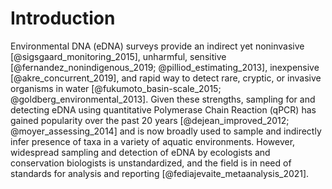 # Introduction

Environmental DNA (eDNA) surveys provide an indirect yet noninvasive
[@sigsgaard_monitoring_2015], unharmful, sensitive
[@fernandez_nonindigenous_2019; @pilliod_estimating_2013], inexpensive
[@akre_concurrent_2019], and rapid way to detect rare, cryptic, or
invasive organisms in water [@fukumoto_basin-scale_2015;
@goldberg_environmental_2013]. Given these strengths, sampling for and
detecting eDNA using quantitative Polymerase Chain Reaction (qPCR) has
gained popularity over the past 20 years [@dejean_improved_2012;
@moyer_assessing_2014] and is now broadly used to sample and
indirectly infer presence of taxa in a variety of aquatic environments. However, widespread sampling and detection of
eDNA by ecologists and conservation biologists is unstandardized, and
the field is in need of standards for analysis and reporting
[@fediajevaite_metaanalysis_2021]. 

